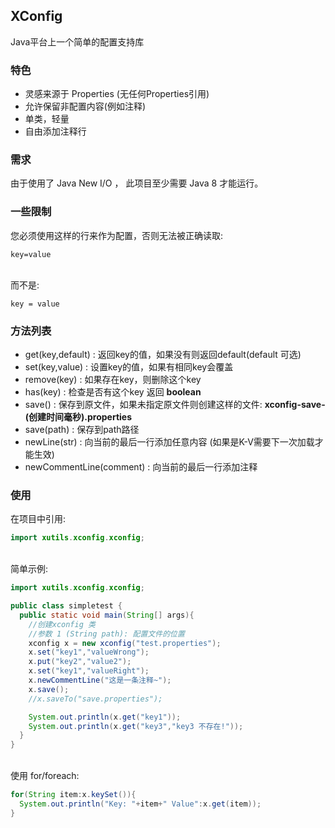 ## XConfig
Java平台上一个简单的配置支持库

### 特色
 - 灵感来源于 Properties (无任何Properties引用)
 - 允许保留非配置内容(例如注释)
 - 单类，轻量
 - 自由添加注释行

### 需求
 由于使用了 Java New I/O ， 此项目至少需要 Java 8 才能运行。

### 一些限制
 您必须使用这样的行来作为配置，否则无法被正确读取:<br>

 ```properties
 key=value
 ```

 <br>
 而不是:

 ```properties
 key = value
 ```

### 方法列表
 - get(key,default) : 返回key的值，如果没有则返回default(default 可选)
 - set(key,value) : 设置key的值，如果有相同key会覆盖
 - remove(key) : 如果存在key，则删除这个key
 - has(key) : 检查是否有这个key 返回 **boolean**
 - save() : 保存到原文件，如果未指定原文件则创建这样的文件: **xconfig-save-(创建时间毫秒).properties**
 - save(path) : 保存到path路径
 - newLine(str) : 向当前的最后一行添加任意内容 (如果是K-V需要下一次加载才能生效)
 - newCommentLine(comment) : 向当前的最后一行添加注释

### 使用
 在项目中引用:<br>

 ```java
 import xutils.xconfig.xconfig;
 ```
 <br>
 简单示例:<br>

 ```java
 import xutils.xconfig.xconfig;

 public class simpletest {
   public static void main(String[] args){
     //创建xconfig 类
     //参数 1 (String path): 配置文件的位置
     xconfig x = new xconfig("test.properties");
     x.set("key1","valueWrong");
     x.put("key2","value2");
     x.set("key1","valueRight");
     x.newCommentLine("这是一条注释~");
     x.save();
     //x.saveTo("save.properties");

     System.out.println(x.get("key1"));
     System.out.println(x.get("key3","key3 不存在!"));
   }
 }
 ```
 <br>
 使用 for/foreach:<br>

 ```java
 for(String item:x.keySet()){
   System.out.println("Key: "+item+" Value":x.get(item));
 }
 ```

